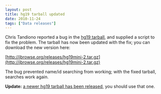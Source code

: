 ```yaml
---
layout: post
title: hg19 tarball updated
date: 2010-11-24
tags: ["Data releases"]
---
```


Chris Tandiono reported a bug in the [hg19 tarball](http://jbrowse.org/?p=111),
and supplied a script to fix the problem. The tarball has now been updated with
the fix; you can download the new version here:

[http://jbrowse.org/releases/hg19mini-2.tar.gz](http://jbrowse.org/releases/hg19mini-2.tar.gz)

The bug prevented name/id searching from working; with the fixed tarball,
searches work again.

**Update:**
[a newer hg19 tarball has been released](http://jbrowse.org/hg19-tarball-updated-to-jbrowse-1-2-1/ "hg19 tarball updated to JBrowse 1.2.1"),
you should use that one.
